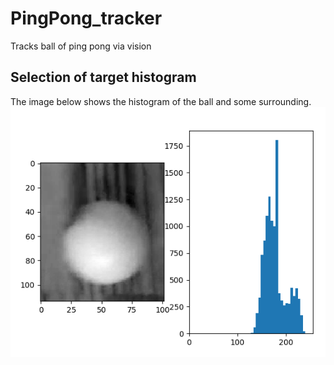 # PingPong_tracker
Tracks ball of ping pong via vision
## Selection of target histogram
The image below shows the histogram of the ball and some surrounding.
![histogram](histogram.png)